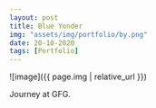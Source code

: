 ```yaml
---
layout: post
title: Blue Yonder
img: "assets/img/portfolio/by.png"
date: 20-10-2020
tags: [Portfolio]
---
```


![image]({{ page.img | relative_url }})

Journey at GFG.
